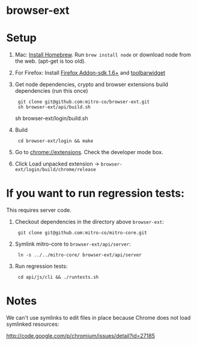 browser-ext
===========

Setup
=====

1. Mac: [Install Homebrew](http://mxcl.github.io/homebrew/). Run `brew install node` or download node from the web. (apt-get is too old).

2. For Firefox: Install [Firefox Addon-sdk 1.6+](https://github.com/mozilla/addon-sdk/tree/05dab6aeb50918d4c788df9c5da39007b4fca335) and [toolbarwidget](https://github.com/Rob--W/toolbarwidget-jplib)

3. Get node dependencies, crypto and browser extensions build dependencies (run this once)

        git clone git@github.com:mitro-co/browser-ext.git
        sh browser-ext/api/build.sh
	sh browser-ext/login/build.sh

4. Build

        cd browser-ext/login && make

5. Go to [chrome://extensions](chrome://extensions). Check the developer mode box.

6. Click Load unpacked extension -> `browser-ext/login/build/chrome/release`



If you want to run regression tests:
====================================

This requires server code.

1. Checkout dependencies in the directory above `browser-ext`:

        git clone git@github.com:mitro-co/mitro-core.git

2. Symlink mitro-core to `browser-ext/api/server`:

        ln -s ../../mitro-core/ browser-ext/api/server

3. Run regression tests:

        cd api/js/cli && ./runtests.sh


Notes
=====

We can't use symlinks to edit files in place because Chrome does not load symlinked resources:

http://code.google.com/p/chromium/issues/detail?id=27185
